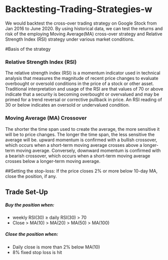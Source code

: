 # Backtesting-Trading-Strategies-w
We would backtest the cross-over trading strategy on Google Stock from Jan 2016 to June 2020.
By using historical data, we can test the returns and risk of the employing Moving Average(MA) cross-over strategy and Relative Strength Index (RSI) strategy under various market conditions.


#Basis of the strategy

### Relative Strength Index (RSI)
The relative strength index (RSI) is a momentum indicator used in technical analysis that measures the magnitude of recent price changes to evaluate overbought or oversold conditions in the price of a stock or other asset.
Traditional interpretation and usage of the RSI are that values of 70 or above indicate that a security is becoming overbought or overvalued and may be primed for a trend reversal or corrective pullback in price. An RSI reading of 30 or below indicates an oversold or undervalued condition.

### Moving Average (MA) Crossover
The shorter the time span used to create the average, the more sensitive it will be to price changes. The longer the time span, the less sensitive the average will be.
upward momentum is confirmed with a bullish crossover, which occurs when a short-term moving average crosses above a longer-term moving average. Conversely, downward momentum is confirmed with a bearish crossover, which occurs when a short-term moving average crosses below a longer-term moving average.

##Setting the stop-loss:
If the price closes 2% or more below 10-day MA, close the position, if any.

## Trade Set-Up
##### Buy the position when:
 * weekly RSI(30)  ≥  daily RSI(30)  >  70
 * Close  >  MA(10)  >  MA(20)  >  MA(50)  >  MA(100)
##### Close the position when:
 * Daily close is more than 2% below MA(10)
 * 8% fixed stop loss is hit



